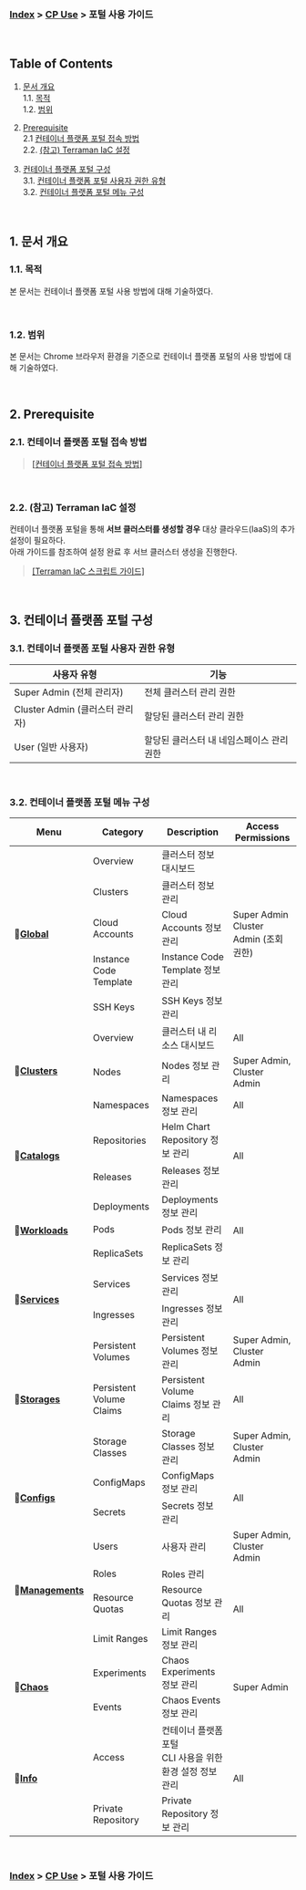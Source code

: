 ### [Index](https://github.com/K-PaaS/container-platform/blob/master/README.md) > [CP Use](../Readme.md) >  포털 사용 가이드

<br>

## Table of Contents

1. [문서 개요](#1)  
   1.1. [목적](#1-1)  
   1.2. [범위](#1-2)  

2. [Prerequisite](#2)  
   2.1  [컨테이너 플랫폼 포털 접속 방법](#2-1)  
   2.2. [(참고) Terraman IaC 설정](#2-2)    

3. [컨테이너 플랫폼 포털 구성](#3)   
   3.1. [컨테이너 플랫폼 포털 사용자 권한 유형](#3-1)  
   3.2. [컨테이너 플랫폼 포털 메뉴 구성](#3-2)    

<br>


## <div id='1'/> 1. 문서 개요

### <div id='1-1'/> 1.1. 목적
본 문서는 컨테이너 플랫폼 포털 사용 방법에 대해 기술하였다.

<br>

### <div id='1-2'/> 1.2. 범위
본 문서는 Chrome 브라우저 환경을 기준으로 컨테이너 플랫폼 포털의 사용 방법에 대해 기술하였다.

<br>

## <div id='2'>2. Prerequisite

### <div id='2-1'>2.1. 컨테이너 플랫폼 포털 접속 방법
> [[컨테이너 플랫폼 포털 접속 방법]](/install-guide/portal/cp-portal-standalone-guide.md#4)

<br>

### <div id='2-2'>2.2. (참고) Terraman IaC 설정
컨테이너 플랫폼 포털을 통해 **서브 클러스터를 생성할 경우** 대상 클라우드(IaaS)의 추가 설정이 필요하다. <br>
아래 가이드를 참조하여 설정 완료 후 서브 클러스터 생성을 진행한다.
> [[Terraman IaC 스크립트 가이드]](/use-guide/terraman/cp-terraman-guide.md)



<br>    

## <div id='3'/> 3. 컨테이너 플랫폼 포털 구성
### <div id='3-1'/> 3.1. 컨테이너 플랫폼 포털 사용자 권한 유형
| <center>사용자 유형</center> | <center>기능</center> |
| :--- | :--- |
| Super Admin (전체 관리자) | 전체 클러스터 관리 권한  |
| Cluster Admin (클러스터 관리자) | 할당된 클러스터 관리 권한  |
| User (일반 사용자) | 할당된 클러스터 내 네임스페이스 관리 권한|

<br>

### <div id='3-2'/> 3.2. 컨테이너 플랫폼 포털 메뉴 구성
<table>
<thead>
  <tr>
    <th>Menu</th>
    <th>Category</th>
    <th>Description</th>
    <th>Access Permissions</th>
  </tr>
</thead>
<tbody>
  <tr>
    <td rowspan="5">🔗<a href="./cp-portal-use-guide-global.md"><b>Global</b></a></td>
    <td>Overview</td>
    <td>클러스터 정보 대시보드</td>
    <td rowspan="5">Super Admin <br> Cluster Admin (조회 권한)</td>
  </tr>
  <tr>
    <td>Clusters</td>
    <td>클러스터 정보 관리</td>
  </tr>
  <tr>
    <td>Cloud Accounts</td>
    <td>Cloud Accounts 정보 관리</td>
  </tr>
  <tr>
    <td>Instance Code Template</td>
    <td>Instance Code Template 정보 관리</td>
  </tr>
  <tr>
    <td>SSH Keys</td>
    <td>SSH Keys 정보 관리</td>
  </tr>   
  <tr>
    <td rowspan="3">🔗<a href="./cp-portal-use-guide-clusters.md"><b>Clusters</b></a></td>
    <td>Overview</td>
    <td>클러스터 내 리소스 대시보드</td>
    <td>All</td>
  </tr>
  <tr>
    <td>Nodes</td>
    <td>Nodes 정보 관리</td>
    <td>Super Admin, Cluster Admin</td>
  </tr>
  <tr>
    <td>Namespaces</td>
    <td>Namespaces 정보 관리</td>
    <td>All</td>
  </tr>
  <tr>
    <td rowspan="2">🔗<a href="./cp-portal-use-guide-catalogs.md"><b>Catalogs</b></a></td>
    <td>Repositories</td>
    <td>Helm Chart Repository 정보 관리</td>
    <td rowspan="2">All</td>
  </tr>
  <tr>
    <td>Releases</td>
    <td>Releases 정보 관리</td>
  </tr>  
  <tr>
    <td rowspan="3">🔗<a href="./cp-portal-use-guide-workloads.md"><b>Workloads</b></a></td>
    <td>Deployments</td>
    <td>Deployments 정보 관리</td>
    <td rowspan="3">All</td>
  </tr>
  <tr>
    <td>Pods</td>
    <td>Pods 정보 관리</td>
  </tr>
  <tr>
    <td>ReplicaSets</td>
    <td>ReplicaSets 정보 관리</td>
  </tr>
  <tr>
    <td rowspan="2">🔗<a href="./cp-portal-use-guide-services.md"><b>Services</b></a></td>
    <td>Services</td>
    <td>Services 정보 관리</td>
    <td rowspan="2">All</td>
  </tr>
  <tr>
    <td>Ingresses</td>
    <td> Ingresses 정보 관리</td>
  </tr>
  <tr>
    <td rowspan="3">🔗<a href="./cp-portal-use-guide-storages.md"><b>Storages</b></a></td>
    <td>Persistent Volumes</td>
    <td>Persistent Volumes 정보 관리</td>
    <td>Super Admin, Cluster Admin</td>
  </tr>
  <tr>
    <td>Persistent Volume Claims</td>
    <td>Persistent Volume Claims 정보 관리</td>
    <td>All</td>
  </tr>
  <tr>
    <td>Storage Classes</td>
    <td>Storage Classes 정보 관리</td>
    <td>Super Admin, Cluster Admin</td>
  </tr>
 <tr>
    <td rowspan="2">🔗<a href="./cp-portal-use-guide-configs.md"><b>Configs</b></a></td>
    <td>ConfigMaps</td>
    <td>ConfigMaps 정보 관리</td>
    <td rowspan="2">All</td>
  </tr>
  <tr>
    <td>Secrets</td>
    <td>Secrets 정보 관리</td>
  </tr>
  <tr>
    <td rowspan="4">🔗<a href="./cp-portal-use-guide-managements.md"><b>Managements</b></a></td>
    <td>Users</td>
    <td>사용자 관리</td>
    <td>Super Admin, Cluster Admin</td>
  </tr>
  <tr>
    <td>Roles</td>
    <td>Roles 관리</td>
    <td rowspan="3">All</td>
  </tr>
  <tr>
    <td>Resource Quotas</td>
    <td>Resource Quotas 정보 관리</td>
  </tr>
  <tr>
    <td>Limit Ranges</td>
    <td>Limit Ranges 정보 관리</td>
  </tr>
  <tr>
    <td rowspan="2">🔗<a href="./cp-portal-use-guide-chaos.md"><b>Chaos</b></a></td>
    <td>Experiments</td>
    <td>Chaos Experiments 정보 관리</td>
    <td rowspan="2">Super Admin</td>
  </tr>
  <tr>
    <td>Events</td>
    <td>Chaos Events 정보 관리</td>
  </tr>   
  <tr>
    <td rowspan="2">🔗<a href="./cp-portal-use-guide-info.md"><b>Info</b></a></td>
    <td>Access</td>
    <td>컨테이너 플랫폼 포털 <br>CLI 사용을 위한 환경 설정 정보 관리</td>
    <td rowspan="2">All</td>
  </tr>
  <tr>
    <td>Private Repository</td>
    <td>Private Repository 정보 관리</td>
  </tr>
</tbody>
</table>

<br>


### [Index](https://github.com/K-PaaS/container-platform/blob/master/README.md) > [CP Use](../Readme.md) >  포털 사용 가이드







